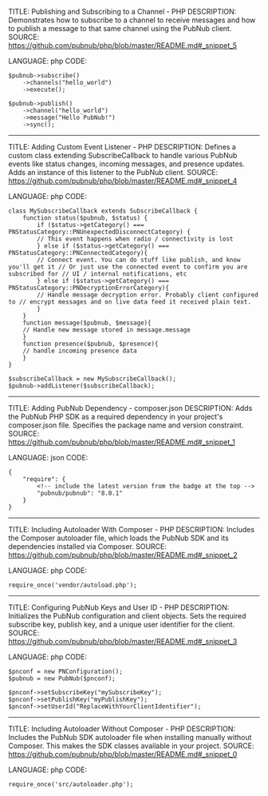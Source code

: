 TITLE: Publishing and Subscribing to a Channel - PHP
DESCRIPTION: Demonstrates how to subscribe to a channel to receive messages and how to publish a message to that same channel using the PubNub client.
SOURCE: https://github.com/pubnub/php/blob/master/README.md#_snippet_5

LANGUAGE: php
CODE:
```
$pubnub->subscribe()
    ->channels("hello_world")
    ->execute();

$pubnub->publish()
    ->channel("hello_world")
    ->message("Hello PubNub!")
    ->sync();
```

----------------------------------------

TITLE: Adding Custom Event Listener - PHP
DESCRIPTION: Defines a custom class extending SubscribeCallback to handle various PubNub events like status changes, incoming messages, and presence updates. Adds an instance of this listener to the PubNub client.
SOURCE: https://github.com/pubnub/php/blob/master/README.md#_snippet_4

LANGUAGE: php
CODE:
```
class MySubscribeCallback extends SubscribeCallback {
    function status($pubnub, $status) {
        if ($status->getCategory() === PNStatusCategory::PNUnexpectedDisconnectCategory) {
        // This event happens when radio / connectivity is lost
        } else if ($status->getCategory() === PNStatusCategory::PNConnectedCategory){
        // Connect event. You can do stuff like publish, and know you'll get it // Or just use the connected event to confirm you are subscribed for // UI / internal notifications, etc
        } else if ($status->getCategory() === PNStatusCategory::PNDecryptionErrorCategory){
        // Handle message decryption error. Probably client configured to // encrypt messages and on live data feed it received plain text.
        }
    }
    function message($pubnub, $message){
    // Handle new message stored in message.message
    }
    function presence($pubnub, $presence){
    // handle incoming presence data
    }
}

$subscribeCallback = new MySubscribeCallback();
$pubnub->addListener($subscribeCallback);
```

----------------------------------------

TITLE: Adding PubNub Dependency - composer.json
DESCRIPTION: Adds the PubNub PHP SDK as a required dependency in your project's composer.json file. Specifies the package name and version constraint.
SOURCE: https://github.com/pubnub/php/blob/master/README.md#_snippet_1

LANGUAGE: json
CODE:
```
{
    "require": {
        <!-- include the latest version from the badge at the top -->
        "pubnub/pubnub": "8.0.1"
    }
}
```

----------------------------------------

TITLE: Including Autoloader With Composer - PHP
DESCRIPTION: Includes the Composer autoloader file, which loads the PubNub SDK and its dependencies installed via Composer.
SOURCE: https://github.com/pubnub/php/blob/master/README.md#_snippet_2

LANGUAGE: php
CODE:
```
require_once('vendor/autoload.php');‌
```

----------------------------------------

TITLE: Configuring PubNub Keys and User ID - PHP
DESCRIPTION: Initializes the PubNub configuration and client objects. Sets the required subscribe key, publish key, and a unique user identifier for the client.
SOURCE: https://github.com/pubnub/php/blob/master/README.md#_snippet_3

LANGUAGE: php
CODE:
```
$pnconf = new PNConfiguration();
$pubnub = new PubNub($pnconf);

$pnconf->setSubscribeKey("mySubscribeKey");
$pnconf->setPublishKey("myPublishKey");
$pnconf->setUserId("ReplaceWithYourClientIdentifier");
```

----------------------------------------

TITLE: Including Autoloader Without Composer - PHP
DESCRIPTION: Includes the PubNub SDK autoloader file when installing manually without Composer. This makes the SDK classes available in your project.
SOURCE: https://github.com/pubnub/php/blob/master/README.md#_snippet_0

LANGUAGE: php
CODE:
```
require_once('src/autoloader.php');
```